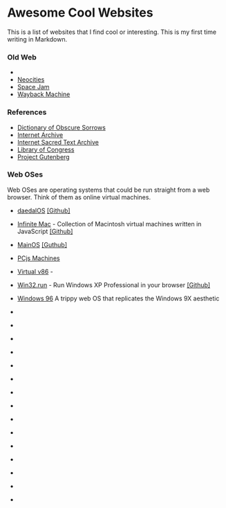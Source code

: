 # Awesome Cool Websites
This is a list of websites that I find cool or interesting. This is my first time writing in Markdown.

### Old Web
* []()
* [Neocities]()
* [Space Jam]()
* [Wayback Machine]()

### References

* [Dictionary of Obscure Sorrows](https://www.dictionaryofobscuresorrows.com/)
* [Internet Archive](https://archive.org)
* [Internet Sacred Text Archive](http://www.sacred-texts.com/index.htm)
* [Library of Congress](https://www.loc.gov)
* [Project Gutenberg](https://www.gutenberg.org/)

### Web OSes
Web OSes are operating systems that could be run straight from a web browser. Think of them as online virtual machines.
* [daedalOS](https://dustinbrett.com/) [[Github]](https://github.com/DustinBrett/daedalOS)
* [Infinite Mac](https://infinitemac.org/) - Collection of Macintosh virtual machines written in JavaScript [[Github]](https://github.com/mihaip/infinite-mac)
* [MainOS](https://maingron.itch.io/mainos) [[Guthub]](https://github.com/Maingron/MainOS)
* [PCjs Machines](https://www.pcjs.org/)
* [Virtual v86](https://copy.sh/v86/) - 
* [Win32.run](https://win32.run/) - Run Windows XP Professional in your browser [[Github]](https://github.com/ducbao414/win32.run)
* [Windows 96](https://windows96.net/) A trippy web OS that replicates the Windows 9X aesthetic
* []()
* []()
* []()


* []()
* []()
* []()
* []()
* []()
* []()
* []()
* []()
* []()
* []()
* []()
* []()

